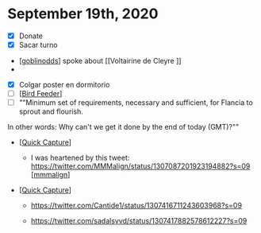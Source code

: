 # September 19th, 2020
- [x] Donate
- [x] Sacar turno
- [[goblinodds]] spoke about [[Voltairine de Cleyre ]]
- 
- [x] Colgar poster en dormitorio
- [ ] [[Bird Feeder]]
- [ ] ""Minimum set of requirements, necessary and sufficient, for Flancia to sprout and flourish.

In other words: Why can't we get it done by the end of today (GMT)?""
- [[Quick Capture]]
    - I was heartened by this tweet: https://twitter.com/MMMalign/status/1307087201923194882?s=09 [[mmmalign]]


- [[Quick Capture]]
    - https://twitter.com/Cantide1/status/1307416711243603968?s=09


    - https://twitter.com/sadalsvvd/status/1307417882578612227?s=09



[//begin]: # "Autogenerated link references for markdown compatibility"
[goblinodds]: ../goblinodds "Goblinodds"
[Bird Feeder]: ../bird-feeder "Bird Feeder"
[Quick Capture]: ../quick-capture "quick-capture"
[mmmalign]: ../mmmalign "mmmalign"
[//end]: # "Autogenerated link references"